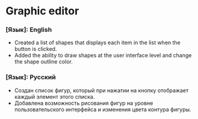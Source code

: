 # Graphic editor

### [Язык]: English
* Created a list of shapes that displays each item in the list when the button is clicked.
* Added the ability to draw shapes at the user interface level and change the shape outline color.

### [Язык]: Русский
* Создан список фигур, который при нажатии на кнопку отображает каждый элемент этого списка.
* Добавлена возможность рисования фигур на уровне пользовательского интерфейса и изменения цвета контура фигуры. 
